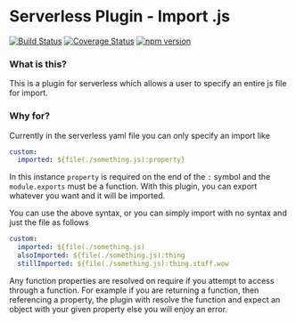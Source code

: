 # Serverless Plugin - Import .js

[![Build Status](https://travis-ci.org/lteacher/serverless-plugin-js-import.svg?branch=master)](https://travis-ci.org/lteacher/serverless-plugin-js-import)
[![Coverage Status](https://coveralls.io/repos/github/lteacher/serverless-plugin-js-import/badge.svg?branch=master)](https://coveralls.io/github/lteacher/serverless-plugin-js-import?branch=master)
[![npm version](https://badge.fury.io/js/serverless-plugin-js-import.svg)](https://badge.fury.io/js/serverless-plugin-js-import)

### What is this?

This is a plugin for serverless which allows a user to specify an entire
js file for import.

### Why for?

Currently in the serverless yaml file you can only specify an import like

```yaml
custom:
  imported: ${file(./something.js):property}
```

In this instance `property` is required on the end of the `:` symbol and the `module.exports` must be a function. With this plugin, you can export whatever you want and it will be imported.

You can use the above syntax, or you can simply import with no syntax and just the file as follows

```yaml
custom:
  imported: ${file(./something.js)
  alsoImported: ${file(./something.js):thing
  stillImported: ${file(./something.js):thing.stuff.wow
```

Any function properties are resolved on require if you attempt to access through a function. For example if you are returning a function, then referencing a property, the plugin with resolve the function and expect an object with your given property else you will enjoy an error.
